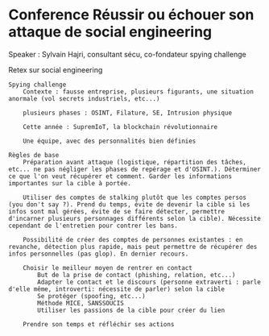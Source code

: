 # Conference Réussir ou échouer son attaque de social engineering

Speaker : Sylvain Hajri, consultant sécu, co-fondateur spying challenge

Retex sur social engineering

	Spying challenge
		Contexte : fausse entreprise, plusieurs figurants, une situation anormale (vol secrets industriels, etc...)

		plusieurs phases : OSINT, Filature, SE, Intrusion physique

		Cette année : SupremIoT, la blockchain révolutionnaire
		
		Une équipe, avec des personnalités bien définies 

	Règles de base
		Préparation avant attaque (logistique, répartition des tâches, etc... ne pas négliger les phases de repérage et d'OSINT.). Déterminer ce que l'on veut récupérer et comment. Garder les informations importantes sur la cible à portée.

		Utiliser des comptes de stalking plutôt que les comptes persos (you don't say ?). Prend du temps, évite de devenir la cible si les infos sont mal gérées, évite de se faire détecter, permettre d'incarner plusieurs personnages différents selon la cible). Nécessite cependant de l'entretien pour contrer les bans.

		Possibilité de créer des comptes de personnes existantes : en revanche, détection plus rapide, mais peut permettre de récupérer des infos personnelles (pas glop). En dernier recours.

		Choisir le meilleur moyen de rentrer en contact
			But de la prise de contact (phishing, relation, etc...)
			Adapter le contact et le discours (personne extraverti : parle d'elle même, introverti: nécessite de parler) selon la cible
			Se protéger (spoofing, etc...)
			Méthode MICE, SANSSOUCIS
			Utiliser les passions de la cible pour créer du lien

		Prendre son temps et réfléchir ses actions

		
			
